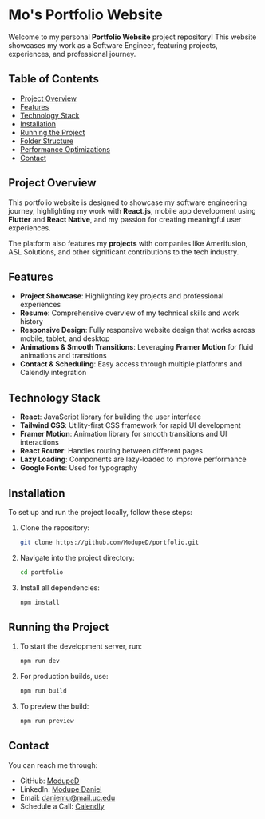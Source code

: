 # Mo's Portfolio Website

Welcome to my personal **Portfolio Website** project repository! This website showcases my work as a Software Engineer, featuring projects, experiences, and professional journey.

## Table of Contents
- [Project Overview](#project-overview)
- [Features](#features)
- [Technology Stack](#technology-stack)
- [Installation](#installation)
- [Running the Project](#running-the-project)
- [Folder Structure](#folder-structure)
- [Performance Optimizations](#performance-optimizations)
- [Contact](#contact)

## Project Overview

This portfolio website is designed to showcase my software engineering journey, highlighting my work with **React.js**, mobile app development using **Flutter** and **React Native**, and my passion for creating meaningful user experiences.

The platform also features my **projects** with companies like Amerifusion, ASL Solutions, and other significant contributions to the tech industry.

## Features

- **Project Showcase**: Highlighting key projects and professional experiences
- **Resume**: Comprehensive overview of my technical skills and work history
- **Responsive Design**: Fully responsive website design that works across mobile, tablet, and desktop
- **Animations & Smooth Transitions**: Leveraging **Framer Motion** for fluid animations and transitions
- **Contact & Scheduling**: Easy access through multiple platforms and Calendly integration
  
## Technology Stack

- **React**: JavaScript library for building the user interface
- **Tailwind CSS**: Utility-first CSS framework for rapid UI development
- **Framer Motion**: Animation library for smooth transitions and UI interactions
- **React Router**: Handles routing between different pages
- **Lazy Loading**: Components are lazy-loaded to improve performance
- **Google Fonts**: Used for typography
  
## Installation

To set up and run the project locally, follow these steps:

1. Clone the repository:
    ```bash
    git clone https://github.com/ModupeD/portfolio.git
    ```
2. Navigate into the project directory:
    ```bash
    cd portfolio
    ```
3. Install all dependencies:
    ```bash
    npm install
    ```

## Running the Project

1. To start the development server, run:
    ```bash
    npm run dev
    ```

2. For production builds, use:
    ```bash
    npm run build
    ```

3. To preview the build:
    ```bash
    npm run preview
    ```

## Contact

You can reach me through:
- GitHub: [ModupeD](https://github.com/ModupeD)
- LinkedIn: [Modupe Daniel](https://linkedin.com/in/modupe-daniel)
- Email: daniemu@mail.uc.edu
- Schedule a Call: [Calendly](https://calendly.com/codewithmomo/code-with-momo)
